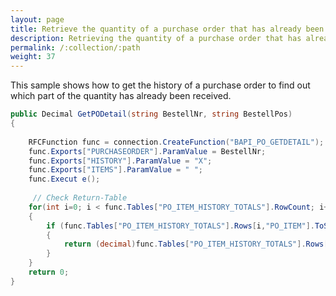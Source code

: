 ```yaml
---
layout: page
title: Retrieve the quantity of a purchase order that has already been received by using BAPI_PO_GETDETAIL
description: Retrieving the quantity of a purchase order that has already been received by using BAPI_PO_GETDETAIL
permalink: /:collection/:path
weight: 37
---
```


This sample shows how to get the history of a purchase order to find out which part of the quantity has already been received.

```csharp
public Decimal GetPODetail(string BestellNr, string BestellPos)
{
     
    RFCFunction func = connection.CreateFunction("BAPI_PO_GETDETAIL");
    func.Exports["PURCHASEORDER"].ParamValue = BestellNr;
    func.Exports["HISTORY"].ParamValue = "X";
    func.Exports["ITEMS"].ParamValue = " ";
    func.Execut e();
  
     // Check Return-Table
    for(int i=0; i < func.Tables["PO_ITEM_HISTORY_TOTALS"].RowCount; i++)
    {
        if (func.Tables["PO_ITEM_HISTORY_TOTALS"].Rows[i,"PO_ITEM"].ToString().Equals(BestellPos))
        {
            return (decimal)func.Tables["PO_ITEM_HISTORY_TOTALS"].Rows[i,"DELIV_QTY"];
        }
    }
    return 0;
}
```
